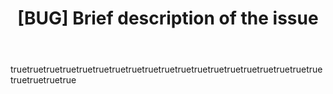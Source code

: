 ---
name: Bug Report
description: Report a bug or issue in the plume navigation simulation system
title: "[BUG] Brief description of the issue"
labels: ["bug", "needs-triage", "investigation-required"]
assignees: []
body:
  - type: markdown
    attributes:
      value: |
        ## Bug Report for Plume Navigation Simulation System
        
        Thank you for reporting a bug! Please fill out the sections below to help us understand and reproduce the issue. This information is crucial for maintaining the scientific reliability and reproducibility of the plume simulation system.
        
        **Please check existing issues before submitting to avoid duplicates.**

  - type: textarea
    id: bug_summary
    attributes:
      label: Bug Summary
      description: Provide a clear and concise summary of the bug
      placeholder: Briefly describe what went wrong...
      value: ""
    validations:
      required: true

  - type: dropdown
    id: bug_category
    attributes:
      label: Bug Category
      description: Which component or area of the system is affected?
      options:
        - Data Normalization Engine
        - Video Processing
        - Scale Calibration
        - Temporal Normalization
        - Intensity Calibration
        - Simulation Engine
        - Algorithm Implementation
        - Batch Processing
        - Parallel Processing
        - Analysis Pipeline
        - Performance Metrics
        - Statistical Analysis
        - Visualization
        - Configuration Management
        - Error Handling
        - File I/O Operations
        - Cross-Format Compatibility
        - Resource Management
        - Progress Tracking
        - Logging System
        - Installation/Setup
        - Documentation
        - Testing Framework
        - Other (specify in description)
    validations:
      required: true

  - type: dropdown
    id: bug_severity
    attributes:
      label: Bug Severity
      description: How severe is this bug's impact on your research workflow?
      options:
        - Critical - System unusable, blocking all research
        - High - Major functionality broken, significant research impact
        - Medium - Moderate impact, workaround available
        - Low - Minor issue, minimal research impact
    validations:
      required: true

  - type: textarea
    id: reproduction_steps
    attributes:
      label: Steps to Reproduce
      description: Provide detailed steps to reproduce the bug
      placeholder: |
        1. Go to...
        2. Click on...
        3. Enter data...
        4. See error...
      value: ""
    validations:
      required: true

  - type: textarea
    id: expected_behavior
    attributes:
      label: Expected Behavior
      description: Describe what you expected to happen
      placeholder: The system should have...
      value: ""
    validations:
      required: true

  - type: textarea
    id: actual_behavior
    attributes:
      label: Actual Behavior
      description: Describe what actually happened
      placeholder: Instead, the system...
      value: ""
    validations:
      required: true

  - type: textarea
    id: error_details
    attributes:
      label: Error Details
      description: Include any error messages, stack traces, or log output
      placeholder: |
        ```
        Paste error messages, stack traces, or relevant log output here
        ```
      value: ""
    validations:
      required: false

  - type: checkboxes
    id: affected_algorithms
    attributes:
      label: Affected Navigation Algorithms
      description: Which navigation algorithms are affected by this bug?
      options:
        - label: Infotaxis
          required: false
        - label: Casting
          required: false
        - label: Gradient Following
          required: false
        - label: Plume Tracking
          required: false
        - label: Hybrid Strategies
          required: false
        - label: Reference Implementation
          required: false
        - label: All Algorithms
          required: false
        - label: Algorithm-Independent Issue
          required: false

  - type: checkboxes
    id: affected_data_formats
    attributes:
      label: Affected Data Formats
      description: Which data formats are affected by this bug?
      options:
        - label: Crimaldi Dataset Format
          required: false
        - label: Custom AVI Recordings
          required: false
        - label: Standard Video Formats (MP4, MOV, MKV)
          required: false
        - label: HDF5 Data Files
          required: false
        - label: NumPy Arrays
          required: false
        - label: JSON Configuration Files
          required: false
        - label: CSV Data Files
          required: false
        - label: All Supported Formats
          required: false
        - label: Format-Independent Issue
          required: false

  - type: textarea
    id: system_environment
    attributes:
      label: System Environment
      description: Provide details about your system environment
      placeholder: |
        - Operating System: (e.g., Ubuntu 20.04, Windows 10, macOS 12.0)
        - Python Version: (e.g., 3.9.7)
        - Package Versions: (e.g., numpy 1.21.3, opencv 4.11.0)
        - Hardware: (e.g., CPU cores, RAM, GPU if applicable)
        - System Configuration: (e.g., virtual environment, conda, docker)
      value: ""
    validations:
      required: true

  - type: textarea
    id: scientific_context
    attributes:
      label: Scientific Context
      description: Provide context about how this bug affects your research
      placeholder: |
        - Research objective: (e.g., algorithm comparison, performance analysis)
        - Experimental setup: (e.g., batch size, simulation parameters)
        - Data characteristics: (e.g., plume complexity, arena size, temporal resolution)
        - Expected scientific outcomes: (e.g., statistical analysis, publication requirements)
        - Research timeline impact: (e.g., deadline constraints, experiment dependencies)
      value: ""
    validations:
      required: false

  - type: checkboxes
    id: performance_impact
    attributes:
      label: Performance Impact
      description: How does this bug affect system performance?
      options:
        - label: Simulation time exceeds 7.2 seconds average
          required: false
        - label: Batch processing cannot complete 4000 simulations in 8 hours
          required: false
        - label: Correlation with reference implementations <95%
          required: false
        - label: Memory usage exceeds 8GB limit
          required: false
        - label: Cross-format compatibility error rate >1%
          required: false
        - label: Reproducibility coefficient <0.99
          required: false
        - label: System becomes unresponsive
          required: false
        - label: No significant performance impact
          required: false

  - type: textarea
    id: data_sample
    attributes:
      label: Sample Data Information
      description: Provide information about the data that triggers this bug
      placeholder: |
        - Data source: (e.g., Crimaldi dataset, custom recording)
        - File size: (e.g., 100MB, 2GB)
        - Video properties: (e.g., resolution, frame rate, duration)
        - Arena characteristics: (e.g., size, shape, boundary conditions)
        - Plume properties: (e.g., intensity range, temporal dynamics)
        - Data quality: (e.g., noise level, missing frames, artifacts)
      value: ""
    validations:
      required: false

  - type: textarea
    id: configuration_details
    attributes:
      label: Configuration Details
      description: Provide relevant configuration information
      placeholder: |
        - Algorithm parameters: (e.g., convergence criteria, step size)
        - Normalization settings: (e.g., scale factors, intensity calibration)
        - Batch processing configuration: (e.g., parallel workers, chunk size)
        - Analysis parameters: (e.g., statistical methods, visualization options)
        - Custom configurations: (e.g., modified default values, experimental settings)
      value: ""
    validations:
      required: false

  - type: checkboxes
    id: reproducibility_status
    attributes:
      label: Reproducibility Status
      description: Can you consistently reproduce this bug?
      options:
        - label: Always reproducible with same data and configuration
          required: false
        - label: Intermittently reproducible with same setup
          required: false
        - label: Reproducible only with specific data or conditions
          required: false
        - label: Occurred once, cannot reproduce
          required: false
        - label: Reproducible across different systems/environments
          required: false
        - label: Platform-specific reproducibility
          required: false

  - type: textarea
    id: workaround
    attributes:
      label: Workaround
      description: Describe any workaround you have found
      placeholder: If you have found a way to work around this issue, please describe it here...
      value: ""
    validations:
      required: false

  - type: textarea
    id: impact_assessment
    attributes:
      label: Impact Assessment
      description: Assess the impact of this bug on your research and the broader scientific community
      placeholder: |
        - Research workflow impact: (e.g., delays, data loss, invalid results)
        - Scientific validity concerns: (e.g., accuracy, reproducibility, statistical significance)
        - Community impact: (e.g., affects multiple researchers, standard workflows)
        - Urgency level: (e.g., immediate fix needed, can wait for next release)
        - Alternative approaches: (e.g., other tools, manual processing)
      value: ""
    validations:
      required: false

  - type: checkboxes
    id: error_handling_behavior
    attributes:
      label: Error Handling Behavior
      description: How does the system handle this error?
      options:
        - label: System crashes with unhandled exception
          required: false
        - label: Graceful error message with recovery suggestions
          required: false
        - label: Silent failure with incorrect results
          required: false
        - label: Partial processing with degraded results
          required: false
        - label: Automatic retry attempts
          required: false
        - label: System hangs or becomes unresponsive
          required: false
        - label: Inconsistent error handling behavior
          required: false

  - type: textarea
    id: log_files
    attributes:
      label: Log Files and Diagnostic Information
      description: Attach or paste relevant log files, diagnostic output, or debugging information
      placeholder: |
        ```
        Paste relevant log entries, diagnostic output, or debugging information here.
        Include timestamps, error codes, and any system diagnostic data.
        ```
      value: ""
    validations:
      required: false

  - type: textarea
    id: additional_context
    attributes:
      label: Additional Context
      description: Add any other context, screenshots, or supporting materials
      placeholder: |
        - Screenshots or visualizations: (describe or attach)
        - Related issues: (GitHub issue numbers, similar problems)
        - Literature references: (relevant papers, algorithms, methodologies)
        - Community discussions: (forum posts, mailing list threads)
        - External dependencies: (specific library versions, system requirements)
        - Timing information: (when did this start happening, recent changes)
      value: ""
    validations:
      required: false

  - type: checkboxes
    id: testing_assistance
    attributes:
      label: Testing Assistance
      description: Are you willing to help test potential fixes?
      options:
        - label: I can test proposed fixes on my system
          required: false
        - label: I can provide additional data samples for testing
          required: false
        - label: I can help with debugging and diagnostics
          required: false
        - label: I can provide scientific domain expertise
          required: false
        - label: I can help validate fixes against scientific requirements
          required: false
        - label: I prefer to only report the issue
          required: false

  - type: checkboxes
    id: checklist
    attributes:
      label: Checklist
      description: Please confirm the following
      options:
        - label: I have searched existing issues to avoid duplicates
          required: true
        - label: I have provided sufficient detail to reproduce the issue
          required: true
        - label: I have included relevant error messages and logs
          required: true
        - label: I have described the scientific context and impact
          required: true
        - label: I am willing to provide additional information if needed
          required: false
---
